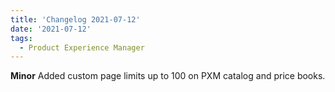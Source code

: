 ```yaml
---
title: 'Changelog 2021-07-12'
date: '2021-07-12'
tags:
  - Product Experience Manager
---
```

**Minor** Added custom page limits up to 100 on PXM catalog and price books.
